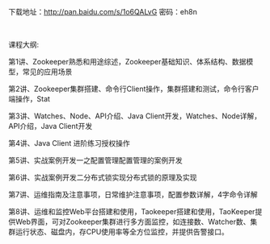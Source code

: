 <p>下载地址：<a href="http://pan.baidu.com/s/1o6QALvG" title="" target="_blank">http://pan.baidu.com/s/1o6QALvG</a> 密码：eh8n</p>
<p><br></p>
<p>课程大纲:</p>
<p>第1讲、Zookeeper熟悉和用途综述，Zookeeper基础知识、体系结构、数据模型，常见的应用场景</p>
<p>第2讲、Zookeeper集群搭建、命令行Client操作，集群搭建和测试，命令行客户端操作，Stat</p>
<p>第3讲、Watches、Node、API介绍、Java Client开发，Watches、Node详解，API介绍，Java Client开发</p>
<p>第4讲、Java Client 进阶练习授权操作</p>
<p>第5讲、实战案例开发一之配置管理配置管理的案例开发</p>
<p>第6讲、实战案例开发二分布式锁实现分布式锁的原理及实现</p>
<p>第7讲、运维指南及注意事项，日常维护注意事项，配置参数详解，4字命令详解</p>
<p>第8讲、运维和监控Web平台搭建和使用，Taokeeper搭建和使用，TaoKeeper提供Web界面，可对Zookeeper集群进行多方面监控，如连接数、Watcher数、集群运行状态、磁盘内，存CPU使用率等全方位监控，并提供告警接口。</p>
<p><br></p>
